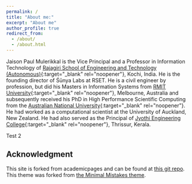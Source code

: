 ```yaml
---
permalink: /
title: "About me:"
excerpt: "About me"
author_profile: true
redirect_from: 
  - /about/
  - /about.html
---
```

Jaison Paul Mulerikkal is the Vice Principal and a Professor in Information Technology of [Rajagiri School of Engineering and Technology (Autonomous)](http://www.rajagiritech.ac.in){:target="_blank" rel="noopener"}, Kochi, India. He is the founding director of Śūnya Labs at RSET. He is a civil engineer by profession, but did his Masters in Information Systems from [RMIT University](http://www.rmit.edu.au){:target="_blank" rel="noopener"}, Melbourne, Australia and subsequently received his PhD in High Performance Scientific Computing from the [Australian National University](http://www.anu.edu.au){:target="_blank" rel="noopener"}. He had worked as a computational scientist at the University of Auckland, New Zealand. He had also served as the Principal of [Jyothi Engineering College](http://www.jecc.ac.in){:target="_blank" rel="noopener"}, Thrissur, Kerala. 


Test 2


Acknowledgment
------
This site is forked from academicpages and can be found at [this git repo](https://academicpages.github.io/). This theme was forked from [the Minimal Mistakes theme](https://mmistakes.github.io/minimal-mistakes/docs/configuration/).
